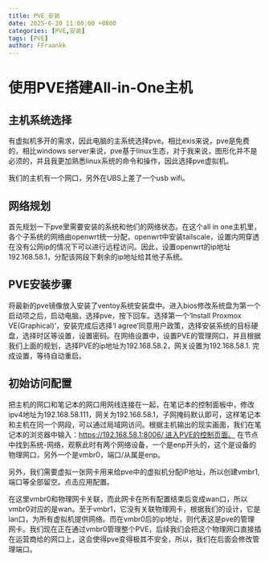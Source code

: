 ```yaml
---
title: PVE_安装
date: 2025-6-20 11:00:00 +0800
categories: [PVE,安装]
tags: [PVE]
author: FFraankk
---
```


# 使用PVE搭建All-in-One主机

## 主机系统选择
有虚拟机多开的需求，因此电脑的主系统选择pve。相比exis来说，pve是免费的，相比windows server来说，pve基于linux生态，对于我来说，图形化并不是必须的，并且我更加熟悉linux系统的命令和操作，因此选择pve虚拟机。

我们的主机有一个网口，另外在UBS上差了一个usb wifi。

## 网络规划
首先规划一下pve里需要安装的系统和他们的网络状态。在这个all in one主机里，各个子系统的网络由openwrt统一分配，openwrt中安装tailscale，设置内网穿透在没有公网ip的情况下可以进行远程访问。因此，设置openwrt的ip地址192.168.58.1，分配该网段下剩余的ip地址给其他子系统。

## PVE安装步骤
将最新的pve镜像放入安装了ventoy系统安装盘中。进入bios修改系统盘为第一个启动项之后，启动电脑，选择pve，按下回车。选择第一个‘Install Proxmox VE(Graphical)’，安装完成后选择‘I agree’同意用户政策，选择安装系统的目标硬盘，选择时区等设置，设置密码。在网络设置中，设置PVE的管理网口，并且根据我们上面的规划，选择PVE的ip地址为192.168.58.2，网关设置为192.168.58.1. 完成设置，等待自动重启。

## 初始访问配置
把主机的网口和笔记本的网口用网线连接在一起，在笔记本的控制面板中，修改ipv4地址为192.168.58.111，网关为192.168.58.1，子网掩码默认即可，这样笔记本和主机在同一个网段，可以通过局域网访问。根据主机输出的现实画面，我们在笔记本的浏览器中输入：https://192.168.58.1:8006/,进入PVE的控制页面。
在节点中找到系统-网络，观察此时有两个网络设备，一个是enp开头的，这个是设备的物理网口，另外一个是vmbr0，端口/从属是enp。

另外，我们需要虚拟一张网卡用来给pve中的虚拟机分配IP地址，所以创建vmbr1,端口等全部留空。点击应用配置。

在这里vmbr0和物理网卡关联，而此网卡在所有配置结束后变成wan口，所以vmbr0对应的是wan。至于vmbr1，它没有关联物理网卡，根据我们的设计，它是lan口，为所有虚拟机提供网络。而在vmbr0后的ip地址，则代表这是pve的管理网卡。我们现在正在通过vmbr0管理整个PVE，后续我们会把这个物理网口直接插在运营商给的网口上，这会使得pve变得极其不安全，所以，我们在后面会修改管理端口。

